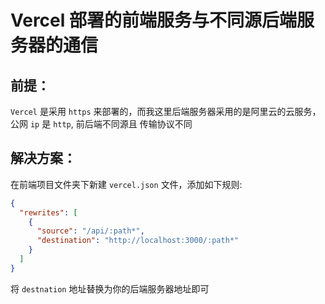 # Vercel 部署的前端服务与不同源后端服务器的通信

## 前提：

`Vercel` 是采用 `https` 来部署的，而我这里后端服务器采用的是阿里云的云服务，公网 `ip` 是 `http`, 前后端不同源且 传输协议不同

## 解决方案：

在前端项目文件夹下新建 `vercel.json` 文件，添加如下规则:

```json
{
  "rewrites": [
    {
      "source": "/api/:path*",
      "destination": "http://localhost:3000/:path*"
    }
  ]
}
```

将 `destnation` 地址替换为你的后端服务器地址即可